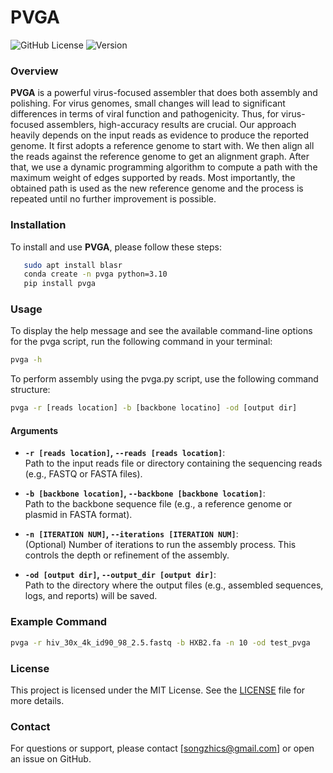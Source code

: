 # PVGA

![GitHub License](https://img.shields.io/github/license/yourusername/yourrepository)
![Version](https://img.shields.io/badge/version-1.0-blue)

### Overview
**PVGA** is a powerful virus-focused assembler that does both assembly and polishing. For virus genomes, small changes will lead to significant differences in terms of viral function and pathogenicity.  Thus, for virus-focused assemblers, high-accuracy results are crucial. Our approach heavily depends on the input reads as evidence to produce the reported genome. It first adopts a reference genome to start with.  We then align all the reads against the reference genome to get an alignment graph. After that, we use a dynamic programming algorithm to compute a path with the maximum weight of edges supported by reads. Most importantly, the obtained path is used as the new reference genome and the process is repeated until no further improvement is possible. 


### Installation
To install and use **PVGA**, please follow these steps:

```bash
   sudo apt install blasr
   conda create -n pvga python=3.10
   pip install pvga
   ``` 

### Usage

To display the help message and see the available command-line options for the pvga script, run the following command in your terminal:
```bash
pvga -h
```

To perform assembly using the pvga.py script, use the following command structure:

```bash
pvga -r [reads location] -b [backbone locatino] -od [output dir]
```
#### Arguments

- **`-r [reads location]`, `--reads [reads location]`**:  
  Path to the input reads file or directory containing the sequencing reads (e.g., FASTQ or FASTA files).

- **`-b [backbone location]`, `--backbone [backbone location]`**:  
  Path to the backbone sequence file (e.g., a reference genome or plasmid in FASTA format).

- **`-n [ITERATION NUM]`, `--iterations [ITERATION NUM]`**:  
  (Optional) Number of iterations to run the assembly process. This controls the depth or refinement of the assembly.

- **`-od [output dir]`, `--output_dir [output dir]`**:  
  Path to the directory where the output files (e.g., assembled sequences, logs, and reports) will be saved.


### Example Command
```bash
pvga -r hiv_30x_4k_id90_98_2.5.fastq -b HXB2.fa -n 10 -od test_pvga
```


### License
This project is licensed under the MIT License. See the [LICENSE](LICENSE) file for more details.

### Contact
For questions or support, please contact [songzhics@gmail.com] or open an issue on GitHub.
```




